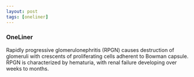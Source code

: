 ```yaml
---
layout: post
tags: [oneliner]
---
```



### OneLiner

Rapidly progressive glomerulonephritis (RPGN) causes destruction of glomeruli with crescents of proliferating cells adherent to Bowman capsule. RPGN is characterized by hematuria, with renal failure developing over weeks to months.
